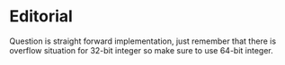 # Editorial
Question is straight forward implementation, just remember that there is overflow situation for 32-bit integer so make sure to use 64-bit integer.